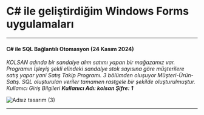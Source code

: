 # C# ile geliştirdiğim Windows Forms uygulamaları
---
#### C# ile SQL Bağlantılı Otomasyon (24 Kasım 2024)

*KOLSAN adında bir sandalye alım satımı yapan bir mağazamız var. Programın İşleyiş şekli elindeki sandalye stok sayısına göre müşterilere satış yapar yani Satış Takip Programı.*
*3 bölümden oluşuyor Müşteri-Ürün-Satış.*
 *SQL oluşturulan veriler tamamen rastgele bir şekilde oluşturulmuştur.*
*Kullanıcı Giriş Bilgileri* ***Kullanıcı Adı: kolsan Şifre: 1***

![Adsız tasarım (3)](https://github.com/user-attachments/assets/7970a02d-d611-48e0-bb64-1c8aaea8ad28)

---
